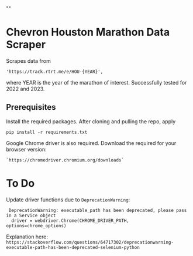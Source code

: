 "" 
# Chevron Houston Marathon Data Scraper

Scrapes data from 

	'https://track.rtrt.me/e/HOU-{YEAR}',

where YEAR is the year of the marathon of interest. Successfully tested for 2022 and 2023.

## Prerequisites

Install the required packages. After cloning and pulling the repo, apply

`pip install -r requirements.txt`

Google Chrome driver is also required. Download the <driver version> required for your <Google Chrome> browser version:

	`https://chromedriver.chromium.org/downloads`

# To Do

Update driver functions due to `DeprecationWarning`:

```shell
 DeprecationWarning: executable_path has been deprecated, please pass in a Service object
  driver = webdriver.Chrome(CHROME_DRIVER_PATH, options=chrome_options)
```

Explanation here: `https://stackoverflow.com/questions/64717302/deprecationwarning-executable-path-has-been-deprecated-selenium-python`